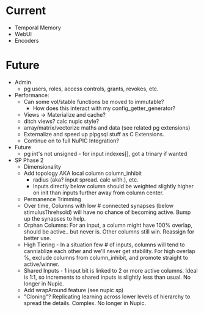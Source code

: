 # Current

* Temporal Memory
* WebUI
* Encoders

# Future

* Admin 
  * pg users, roles, access controls, grants, revokes, etc.
* Performance: 
  * Can some vol/stable functions be moved to immutable?
    * How does this interact with my config_getter_generator?
  * Views -> Materialize and cache?
  * ditch views? calc nupic style?
  * array/matrix/vectorize maths and data (see related pg extensions)
  * Externalize and speed up plpgsql stuff as C Extensions.
  * Continue on to full NuPIC Integration?
* Future
  * pg int's not unsigned - for input indexes[], got a trinary if wanted
* SP Phase 2
  * Dimensionality
  * Add topology AKA local column column_inhibit 
    * radius (aka? input spread. calc with.), etc.
    * Inputs directly below column should be weighted slightly higher on init
      than inputs further away from column center.
  * Permanence Trimming
  * Over time, Columns with low # connected synapses (below stimulusThrehsold)
    will have no chance of becoming active.  Bump up the synapses to help. 
  * Orphan Columns: For an input, a column might have 100% overlap, should
    be active.. but never is. Other columns still win. Reassign for better use.
  * High Tiering - In a situation few # of inputs, columns will tend to 
    canniablize each other and we'll never get stability. For high overlap %,
    exclude columns from column_inhibit, and promote straight to active/winner.
  * Shared Inputs - 1 input bit is linked to 2 or more active columns.
    Ideal is 1:1, so increments to shared inputs is slightly less than usual.
    No longer in Nupic.
  * Add wrapAround feature (see nupic sp)
  * "Cloning"? Replicating learning across lower levels of hierarchy to spread
    the details. Complex. No longer in Nupic.

